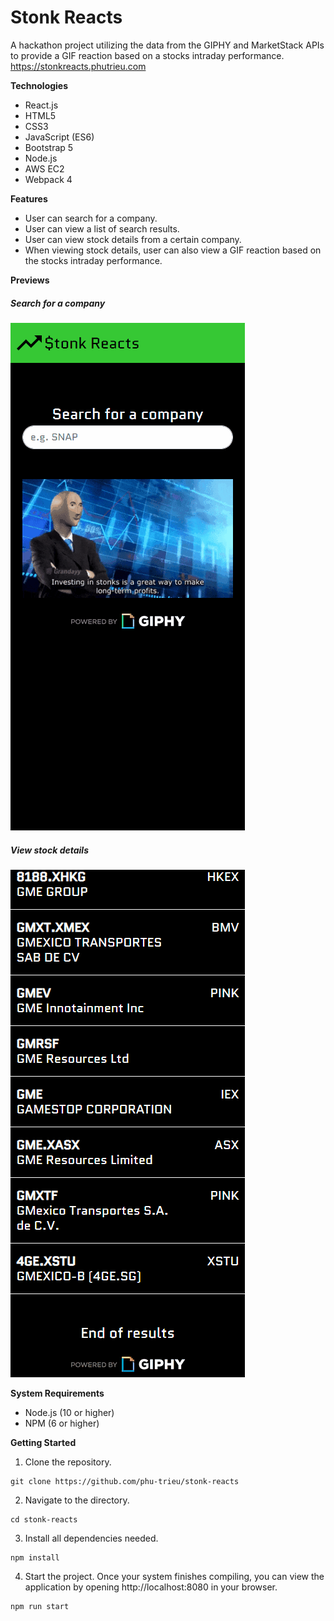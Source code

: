 # Stonk Reacts
A hackathon project utilizing the data from the GIPHY and MarketStack APIs to provide a GIF reaction based on a stocks intraday performance.
https://stonkreacts.phutrieu.com

**Technologies**
* React.js
* HTML5
* CSS3
* JavaScript (ES6)
* Bootstrap 5
* Node.js
* AWS EC2
* Webpack 4

**Features**
* User can search for a company.
* User can view a list of search results.
* User can view stock details from a certain company.
* When viewing stock details, user can also view a GIF reaction based on the stocks intraday performance.

**Previews**

##### Search for a company

![Search for a company](dist/images/preview-gifs/stonk-reacts-search.gif)


##### View stock details

![View stock details](dist/images/preview-gifs/stonk-reacts-check-search.gif)

**System Requirements**
* Node.js (10 or higher)
* NPM (6 or higher)

**Getting Started**
1. Clone the repository.
```shell
git clone https://github.com/phu-trieu/stonk-reacts
```
2. Navigate to the directory.
```shell
cd stonk-reacts
```
3. Install all dependencies needed.
```shell
npm install
```
4. Start the project. Once your system finishes compiling, you can view the application by opening http://localhost:8080 in your browser.
```shell
npm run start
```
